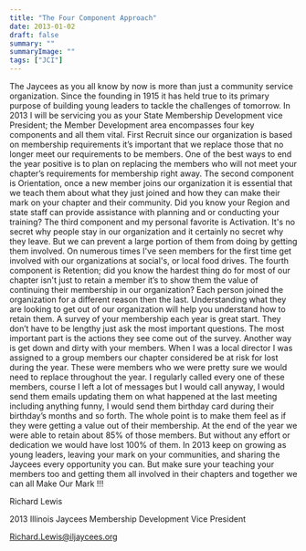 ```yaml
---
title: "The Four Component Approach"
date: 2013-01-02
draft: false
summary: ""
summaryImage: ""
tags: ["JCI"]
---
```





The Jaycees as you all know by now is more than just a community service organization. Since the founding in 1915 it has held true to its primary purpose of building young leaders to tackle the challenges of tomorrow. In 2013 I will be servicing you as your State Membership Development vice President; the Member Development area encompasses four key components and all them vital. First Recruit since our organization is based on membership requirements it’s important that we replace those that no longer meet our requirements to be members. One of the best ways to end the year positive is to plan on replacing the members who will not meet your chapter’s requirements for membership right away. The second component is Orientation, once a new member joins our organization it is essential that we teach them about what they just joined and how they can make their mark on your chapter and their community. Did you know your Region and state staff can provide assistance with planning and or conducting your training? The third component and my personal favorite is Activation. It's no secret why people stay in our organization and it certainly no secret why they leave. But we can prevent a large portion of them from doing by getting them involved. On numerous times I've seen members for the first time get involved with our organizations at social's, or local food drives. The fourth component is Retention; did you know the hardest thing do for most of our chapter isn't just to retain a member it’s to show them the value of continuing their membership in our organization? Each person joined the organization for a different reason then the last. Understanding what they are looking to get out of our organization will help you understand how to retain them. A survey of your membership each year is great start. They don’t have to be lengthy just ask the most important questions. The most important part is the actions they see come out of the survey. Another way is get down and dirty with your members. When I was a local director I was assigned to a group members our chapter considered be at risk for lost during the year. These were members who we were pretty sure we would need to replace throughout the year. I regularly called every one of these members, course I left a lot of messages but I would call anyway, I would send them emails updating them on what happened at the last meeting including anything funny, I would send them birthday card during their birthday’s months and so forth. The whole point is to make them feel as if they were getting a value out of their membership. At the end of the year we were able to retain about 85% of those members. But without any effort or dedication we would have lost 100% of them. In 2013 keep on growing as young leaders, leaving your mark on your communities, and sharing the Jaycees every opportunity you can. But make sure your teaching your members too and getting them all involved in their chapters and together we can all Make Our Mark !!!




Richard Lewis

2013 Illinois Jaycees Membership Development Vice President

Richard.Lewis@iljaycees.org